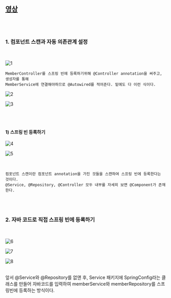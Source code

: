 [영상](https://www.inflearn.com/course/%EC%8A%A4%ED%94%84%EB%A7%81-%EC%9E%85%EB%AC%B8-%EC%8A%A4%ED%94%84%EB%A7%81%EB%B6%80%ED%8A%B8/lecture/49586?tab=curriculum)
---------------------------------------------------------------------

<br>
<br>

### 1. 컴포넌트 스캔과 자동 의존관계 설정

<br>

![1](https://github.com/butcher313/TIL/blob/master/image/%EC%8A%A4%ED%94%84%EB%A7%810830/1.JPG)

    MemberController를 스프링 빈에 등록하기위해 @Controller annotation을 써주고, 생성자를 통해 
    MemberService에 연결해야하므로 @Autowired를 적어준다. 밑에도 다 이런 식이다.

![2](https://github.com/butcher313/TIL/blob/master/image/%EC%8A%A4%ED%94%84%EB%A7%810830/2.JPG)

![3](https://github.com/butcher313/TIL/blob/master/image/%EC%8A%A4%ED%94%84%EB%A7%810830/3.JPG)

<br>
<br>

#### 1) 스프링 빈 등록하기 

![4](https://github.com/butcher313/TIL/blob/master/image/%EC%8A%A4%ED%94%84%EB%A7%810830/4.JPG)

![5](https://github.com/butcher313/TIL/blob/master/image/%EC%8A%A4%ED%94%84%EB%A7%810830/5.JPG)

<br>


    컴포넌트 스캔이란 컴포넌트 annotation을 가진 것들을 스캔하여 스프링 빈에 등록한다는 것이다. 
    @Service, @Repository, @Controller 모두 내부를 자세히 보면 @Component가 존재한다.
    
<br>
<br>

### 2. 자바 코드로 직접 스프링 빈에 등록하기

<br>

![6](https://github.com/butcher313/TIL/blob/master/image/%EC%8A%A4%ED%94%84%EB%A7%810901/6.JPG)

![7](https://github.com/butcher313/TIL/blob/master/image/%EC%8A%A4%ED%94%84%EB%A7%810901/7.JPG)

![8](https://github.com/butcher313/TIL/blob/master/image/%EC%8A%A4%ED%94%84%EB%A7%810901/8.JPG)


<br>
        앞서 @Service와 @Repository를 없앤 후, Service 패키지에 SpringConfig라는 클래스를 만들어 자바코드를 
        입력하여 memberService와 memberRepository를 스프링빈에 등록하는 방식이다. 
        
